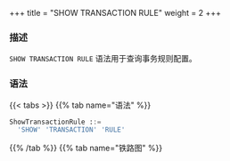 +++
title = "SHOW TRANSACTION RULE"
weight = 2
+++

### 描述

`SHOW TRANSACTION RULE` 语法用于查询事务规则配置。
### 语法

{{< tabs >}}
{{% tab name="语法" %}}
```sql
ShowTransactionRule ::=
  'SHOW' 'TRANSACTION' 'RULE'
```
{{% /tab %}}
{{% tab name="铁路图" %}}
<iframe frameborder="0" name="diagram" id="diagram" width="100%" height="100%"></iframe>
{{% /tab %}}
{{< /tabs >}}

### 返回值说明

| 列             | 说明      |
|---------------|---------|
| default_type  | 默认事务类型  |
| provider_type | 事务提供者类型 |
| props         | 事务参数    |

### 示例

- 查询权限规则配置

```sql
SHOW TRANSACTION RULE;
```

```sql
mysql> SHOW TRANSACTION RULE;
+--------------+---------------+-------+
| default_type | provider_type | props |
+--------------+---------------+-------+
| LOCAL        |               |       |
+--------------+---------------+-------+
1 row in set (0.05 sec)
```

### 保留字

`SHOW`、`TRANSACTION`、`RULE`

### 相关链接

- [保留字](/cn/user-manual/shardingsphere-proxy/distsql/syntax/reserved-word/)